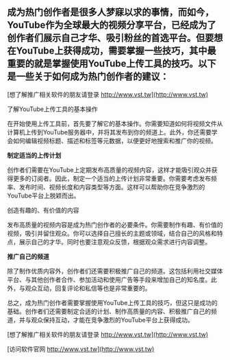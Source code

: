 ## **成为热门创作者是很多人梦寐以求的事情，而如今，YouTube作为全球最大的视频分享平台，已经成为了创作者们展示自己才华、吸引粉丝的首选平台。但要想在YouTube上获得成功，需要掌握一些技巧，其中最重要的就是掌握使用YouTube上传工具的技巧。以下是一些关于如何成为热门创作者的建议：**

[想了解推广相关软件的朋友请登录 http://www.vst.tw](http://www.vst.tw)

了解YouTube上传工具的基本操作

在开始使用上传工具前，首先要了解它的基本操作。你需要知道如何将视频文件从计算机上传到YouTube服务器中，并将其发布到你的频道上。此外，你还需要学会如何编辑视频标题、描述和标签等元数据，以便更好地搜索和推广你的视频。

**制定适当的上传计划**

创作者们需要在YouTube上定期发布高质量的视频内容，这样才能吸引观众并获得更多的订阅者。因此，制定一个适当的上传计划非常重要。你需要考虑发布频率、发布时间、视频长度和内容类型等方面。这样可以帮助你在竞争激烈的YouTube平台上脱颖而出。

创造有趣的、有价值的内容

发布高质量的视频内容是成为热门创作者的必要条件。你需要制作有趣、有价值的视频，吸引并留住观众。你可以选择自己擅长的主题或领域，结合自己的风格和特点，展示自己的才华。同时也要注意观众反馈，根据观众需求进行内容调整。

**推广自己的频道**

除了制作优质内容外，创作者们还需要积极推广自己的频道。这包括利用社交媒体平台、与其他创作者合作、参加活动和使用广告等手段来增加自己的知名度。此外，与观众互动，回复评论和私信等也是非常重要的。

总之，成为热门创作者需要掌握使用YouTube上传工具的技巧，但这只是成功的基础。创作者们还需要制定合适的计划、制作高质量的内容、积极推广自己的频道，并与观众保持互动，才能在竞争激烈的YouTube平台上获得成功。

[想了解推广相关软件的朋友请登录 http://www.vst.tw](http://www.vst.tw)


[访问软件官网 http://www.vst.tw](http://www.vst.tw)
